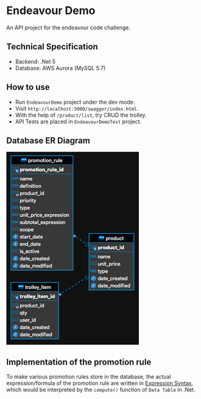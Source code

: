 # Endeavour Demo

An API project for the endeavour code challenge.

## Technical Specification

- Backend: .Net 5
- Database: AWS Aurora (MySQL 5.7)

## How to use

- Run `EndeavourDemo` project under the dev mode.
- Visit `http://localhost:5000/swagger/index.html`.
- With the help of `​/product​/list`, try CRUD the trolley.
- API Tests are placed in `EndeavourDemoTest` project.

## Database ER Diagram

![](./er-diagram.png)

## Implementation of the promotion rule

To make various promotion rules store in the database, the actual expression/formula of the promotion rule are written in [Expression Syntax](https://docs.microsoft.com/en-us/dotnet/api/system.data.datacolumn.expression?view=net-5.0#expression-syntax), which would be interpreted by the `compute()` function of `Data Table` in .Net.
